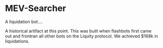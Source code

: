 # MEV-Searcher

A liquidation bot....
 
A historical artifact at this point. This was built when flashbots first came out and frontran all other bots on the Liquity protocol. We achieved $168k in liquidations.
